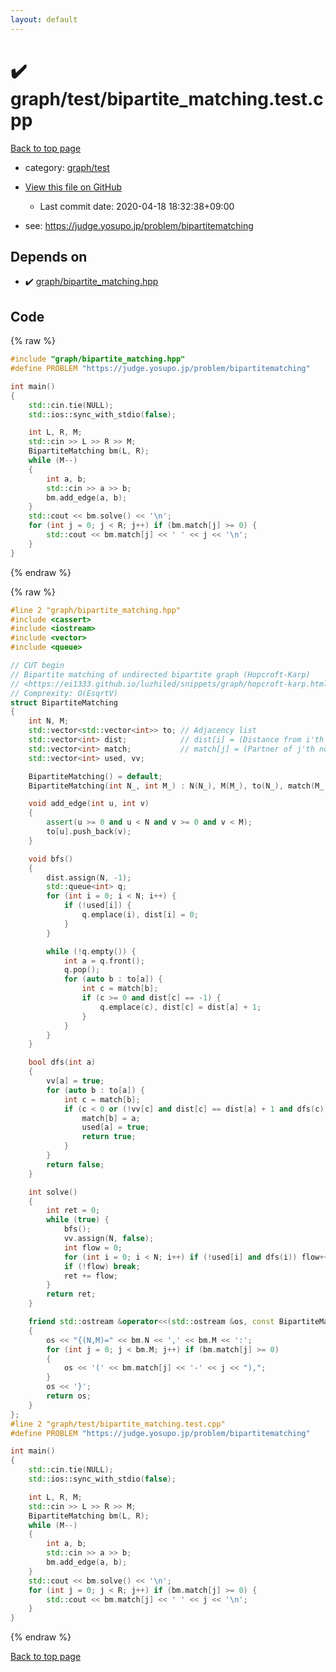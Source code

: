 ```yaml
---
layout: default
---
```


<!-- mathjax config similar to math.stackexchange -->
<script type="text/javascript" async
  src="https://cdnjs.cloudflare.com/ajax/libs/mathjax/2.7.5/MathJax.js?config=TeX-MML-AM_CHTML">
</script>
<script type="text/x-mathjax-config">
  MathJax.Hub.Config({
    TeX: { equationNumbers: { autoNumber: "AMS" }},
    tex2jax: {
      inlineMath: [ ['$','$'] ],
      processEscapes: true
    },
    "HTML-CSS": { matchFontHeight: false },
    displayAlign: "left",
    displayIndent: "2em"
  });
</script>

<script type="text/javascript" src="https://cdnjs.cloudflare.com/ajax/libs/jquery/3.4.1/jquery.min.js"></script>
<script src="https://cdn.jsdelivr.net/npm/jquery-balloon-js@1.1.2/jquery.balloon.min.js" integrity="sha256-ZEYs9VrgAeNuPvs15E39OsyOJaIkXEEt10fzxJ20+2I=" crossorigin="anonymous"></script>
<script type="text/javascript" src="../../../assets/js/copy-button.js"></script>
<link rel="stylesheet" href="../../../assets/css/copy-button.css" />


# :heavy_check_mark: graph/test/bipartite_matching.test.cpp

<a href="../../../index.html">Back to top page</a>

* category: <a href="../../../index.html#cb3e5c672d961db00b76e36ddf5c068a">graph/test</a>
* <a href="{{ site.github.repository_url }}/blob/master/graph/test/bipartite_matching.test.cpp">View this file on GitHub</a>
    - Last commit date: 2020-04-18 18:32:38+09:00


* see: <a href="https://judge.yosupo.jp/problem/bipartitematching">https://judge.yosupo.jp/problem/bipartitematching</a>


## Depends on

* :heavy_check_mark: <a href="../../../library/graph/bipartite_matching.hpp.html">graph/bipartite_matching.hpp</a>


## Code

<a id="unbundled"></a>
{% raw %}
```cpp
#include "graph/bipartite_matching.hpp"
#define PROBLEM "https://judge.yosupo.jp/problem/bipartitematching"

int main()
{
    std::cin.tie(NULL);
    std::ios::sync_with_stdio(false);

    int L, R, M;
    std::cin >> L >> R >> M;
    BipartiteMatching bm(L, R);
    while (M--)
    {
        int a, b;
        std::cin >> a >> b;
        bm.add_edge(a, b);
    }
    std::cout << bm.solve() << '\n';
    for (int j = 0; j < R; j++) if (bm.match[j] >= 0) {
        std::cout << bm.match[j] << ' ' << j << '\n';
    }
}

```
{% endraw %}

<a id="bundled"></a>
{% raw %}
```cpp
#line 2 "graph/bipartite_matching.hpp"
#include <cassert>
#include <iostream>
#include <vector>
#include <queue>

// CUT begin
// Bipartite matching of undirected bipartite graph (Hopcroft-Karp)
// <https://ei1333.github.io/luzhiled/snippets/graph/hopcroft-karp.html>
// Comprexity: O(EsqrtV)
struct BipartiteMatching
{
    int N, M;
    std::vector<std::vector<int>> to; // Adjacency list
    std::vector<int> dist;            // dist[i] = (Distance from i'th node)
    std::vector<int> match;           // match[j] = (Partner of j'th node) or -1 (No parter)
    std::vector<int> used, vv;

    BipartiteMatching() = default;
    BipartiteMatching(int N_, int M_) : N(N_), M(M_), to(N_), match(M_, -1), used(N_) {}

    void add_edge(int u, int v)
    {
        assert(u >= 0 and u < N and v >= 0 and v < M);
        to[u].push_back(v);
    }

    void bfs()
    {
        dist.assign(N, -1);
        std::queue<int> q;
        for (int i = 0; i < N; i++) {
            if (!used[i]) {
                q.emplace(i), dist[i] = 0;
            }
        }

        while (!q.empty()) {
            int a = q.front();
            q.pop();
            for (auto b : to[a]) {
                int c = match[b];
                if (c >= 0 and dist[c] == -1) {
                    q.emplace(c), dist[c] = dist[a] + 1;
                }
            }
        }
    }

    bool dfs(int a)
    {
        vv[a] = true;
        for (auto b : to[a]) {
            int c = match[b];
            if (c < 0 or (!vv[c] and dist[c] == dist[a] + 1 and dfs(c))) {
                match[b] = a;
                used[a] = true;
                return true;
            }
        }
        return false;
    }

    int solve()
    {
        int ret = 0;
        while (true) {
            bfs();
            vv.assign(N, false);
            int flow = 0;
            for (int i = 0; i < N; i++) if (!used[i] and dfs(i)) flow++;
            if (!flow) break;
            ret += flow;
        }
        return ret;
    }

    friend std::ostream &operator<<(std::ostream &os, const BipartiteMatching &bm)
    {
        os << "{(N,M)=" << bm.N << ',' << bm.M << ':';
        for (int j = 0; j < bm.M; j++) if (bm.match[j] >= 0)
        {
            os << '(' << bm.match[j] << '-' << j << "),";
        }
        os << '}';
        return os;
    }
};
#line 2 "graph/test/bipartite_matching.test.cpp"
#define PROBLEM "https://judge.yosupo.jp/problem/bipartitematching"

int main()
{
    std::cin.tie(NULL);
    std::ios::sync_with_stdio(false);

    int L, R, M;
    std::cin >> L >> R >> M;
    BipartiteMatching bm(L, R);
    while (M--)
    {
        int a, b;
        std::cin >> a >> b;
        bm.add_edge(a, b);
    }
    std::cout << bm.solve() << '\n';
    for (int j = 0; j < R; j++) if (bm.match[j] >= 0) {
        std::cout << bm.match[j] << ' ' << j << '\n';
    }
}

```
{% endraw %}

<a href="../../../index.html">Back to top page</a>

